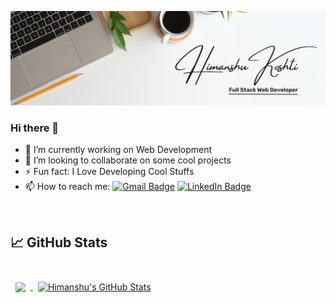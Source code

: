 ![Himanshu's GitHub Banner](./Banner.png)
### Hi there 👋

- 🔭 I’m currently working on Web Development
- 👯 I’m looking to collaborate on some cool projects
- ⚡ Fun fact: I Love Developing Cool Stuffs
- 📫 How to reach me:
[![Gmail Badge](https://img.shields.io/badge/Gmail-Profile-informational?style=flat&logo=twitter&logoColor=white&color=1CA2F1)](koshtihimanshu02@gmail.com)
[![LinkedIn Badge](https://img.shields.io/badge/LinkedIn-Profile-informational?style=flat&logo=linkedin&logoColor=white&color=0D76A8)](https://www.linkedin.com/in/himanshu-koshti-a01036195)

<!-- https://github-readme-stats.vercel.app/api/top-langs/?username=anuraghazra&layout=compact -->
<br>

## &#x1f4c8; GitHub Stats

<br>

<a href="https://github.com/himanshukoshti">
  <img align="center" style="margin:0.5rem" src=" https://github-readme-stats.vercel.app/api/top-langs/?username=anuraghazra&layout=compact" />
</a>

<a href="https://github.com/himanshukoshti">
  <img align="center" style="margin:0.5rem" src="https://github-readme-stats.vercel.app/api?username=himanshukoshti&show_icons=true&line_height=27&count_private=true&title_color=ffffff&text_color=c9cacc&icon_color=4AB097&bg_color=1A2B34" alt="Himanshu's GitHub Stats" />
</a>

<br>
